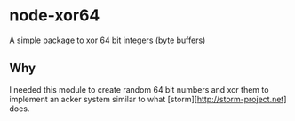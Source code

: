 node-xor64
==========

A simple package to xor 64 bit integers (byte buffers)

Why
---

I needed this module to create random 64 bit numbers and xor them to implement an acker system similar to what [storm][http://storm-project.net] does.